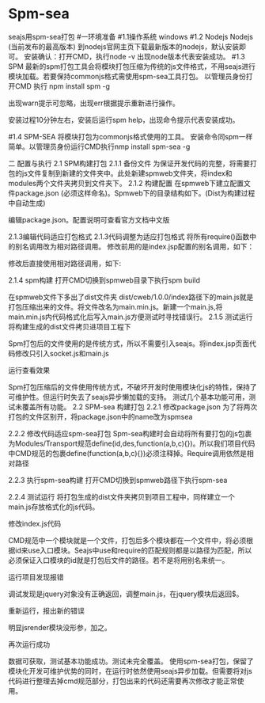 # Spm-sea
seajs用spm-sea打包
#一环境准备
#1.1操作系统
 windows
#1.2 Nodejs
 Nodejs (当前发布的最高版本)
 到nodejs官网主页下载最新版本的nodejs，默认安装即可。
 安装确认：打开CMD，执行node -v 出现node版本代表安装成功。
#1.3 SPM
 最新的spm打包工具会将模块打包压缩为传统的js文件格式，不用seajs进行模块加载。若要保持commonjs格式需使用spm-sea工具打包。
 以管理员身份打开CMD 执行 npm install spm -g

 出现warn提示可忽略，出现err根据提示重新进行操作。

 安装过程10分钟左右，安装后运行spm help，出现命令提示代表安装成功。

#1.4 SPM-SEA
 将模块打包为commonjs格式使用的工具。
 安装命令同spm一样简单。以管理员身份运行CMD执行nmp install spm-sea -g

二 配置与执行
2.1 SPM构建打包
2.1.1 备份文件
为保证开发代码的完整，将需要打包的js文件复制到新建的文件夹中。此处新建spmweb文件夹，将index和modules两个文件夹拷贝到文件夹下。
2.1.2 构建配置
在spmweb下建立配置文件package.json (必须这样命名)。Spmweb下的目录结构如下。(Dist为构建过程中自动生成)

编辑package.json。配置说明可查看官方文档中文版













2.1.3编辑代码适应打包格式
 2.1.3代码调整为适应打包格式
将所有require()函数中的别名调用改为相对路径调用。
修改前用的是index.jsp配置的别名调用，如下：

修改后直接使用相对路径调用，如下:

2.1.4 spm构建
打开CMD切换到spmweb目录下执行spm build

在spmweb文件下多出了dist文件夹 dist/cweb/1.0.0/index路径下的main.js就是打包压缩出来的文件。将文件改名为main.min.js。新建一个main.js,将main.min.js内代码格式化后写入main.js方便测试时寻找错误行。
2.1.5 测试运行
将构建生成的dist文件拷贝进项目工程下

Spm打包后的文件使用的是传统方式，所以不需要引入seajs。将index.jsp页面代码修改只引入socket.js和main.js


运行查看效果

Spm打包压缩后的文件使用传统方式，不破坏开发时使用模块化js的特性，保持了可维护性。但运行时失去了seajs异步懒加载的支持。
测试几个基本功能可用，测试未覆盖所有功能。
2.2 SPM-sea 构建打包
2.2.1 修改package.json
为了将两次打包的文件区别开，将package.json中的name改为spmsea







 
2.2.2 修改代码适应spm-sea打包
Spm-sea构建时会自动将所有要打包的js包裹为Modules/Transport规范define(id,des,function(a,b,c){})。所以我们项目代码中CMD规范的包裹define(function(a,b,c){})必须注释掉。Require调用依然是相对路径

2.2.3 执行spm-sea构建
打开CMD切换到spmweb路径下执行spm-sea

2.2.4 测试运行
将打包生成的dist文件夹拷贝到项目工程中，同样建立一个main.js存放格式化的js代码。

修改index.js代码

CMD规范中一个模块就是一个文件，打包后多个模块都在一个文件中，将必须根据id来use入口模块。Seajs中use和require的匹配规则都是以路径为匹配，所以必须保证入口模块的id就是打包后文件的路径。若不是将用别名来统一。

运行项目发现报错

调试发现是jquery对象没有正确返回，调整main.js，在jquery模块后返回$。

重新运行，报出新的错误

明显jsrender模块没形参，加之。

再次运行成功

数据可获取，测试基本功能成功。测试未完全覆盖。
使用spm-sea打包，保留了模块化开发可维护优势的同时，在运行时依然使用seajs异步加载。但需要将对js代码进行整理去掉cmd规范部分，打包出来的代码还需要再次修改才能正常使用。
